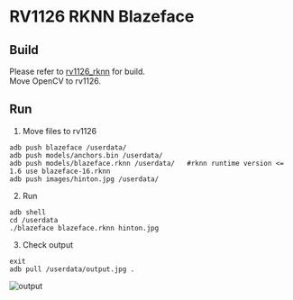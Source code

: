 # RV1126 RKNN Blazeface


## Build

Please refer to [rv1126_rknn](https://github.com/Chinadavid1991/rv1126_rknn) for build.  
Move OpenCV to rv1126.

## Run

1. Move files to rv1126

```shell
adb push blazeface /userdata/
adb push models/anchors.bin /userdata/
adb push models/blazeface.rknn /userdata/   #rknn runtime version <= 1.6 use blazeface-16.rknn
adb push images/hinton.jpg /userdata/
```

2. Run

```shell
adb shell
cd /userdata
./blazeface blazeface.rknn hinton.jpg
```

3. Check output

```shell
exit
adb pull /userdata/output.jpg .
```

![output](https://github.com/zxcv1884/rv1126_rknn_blazeface/blob/master/output.jpg)

